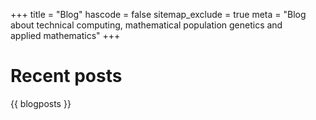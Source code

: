 +++
title = "Blog"
hascode = false
sitemap_exclude = true
meta = "Blog about technical computing, mathematical population genetics and \
        applied mathematics"
+++

# Recent posts
{{ blogposts }}
